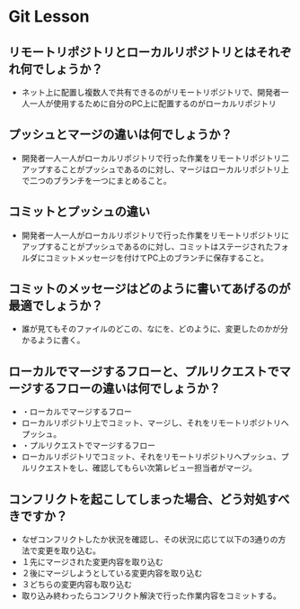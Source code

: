# Git Lesson

## リモートリポジトリとローカルリポジトリとはそれぞれ何でしょうか？
- ネット上に配置し複数人で共有できるのがリモートリポジトリで、開発者一人一人が使用するために自分のPC上に配置するのがローカルリポジトリ


## プッシュとマージの違いは何でしょうか？
- 開発者一人一人がローカルリポジトリで行った作業をリモートリポジトリ二アップすることがプッシュであるのに対し、マージはローカルリポジトリ上で二つのブランチを一つにまとめること。


## コミットとプッシュの違い
- 開発者一人一人がローカルリポジトリで行った作業をリモートリポジトリにアップすることがプッシュであるのに対し、コミットはステージされたフォルダにコミットメッセージを付けてPC上のブランチに保存すること。


## コミットのメッセージはどのように書いてあげるのが最適でしょうか？
- 誰が見てもそのファイルのどこの、なにを、どのように、変更したのかが分かるように書く。


## ローカルでマージするフローと、プルリクエストでマージするフローの違いは何でしょうか？
- ・ローカルでマージするフロー
- ローカルリポジトリ上でコミット、マージし、それをリモートリポジトリへプッシュ。
- ・プルリクエストでマージするフロー
- ローカルリポジトリでコミット、それをリモートリポジトリへプッシュ、プルリクエストをし、確認してもらい次第レビュー担当者がマージ。


## コンフリクトを起こしてしまった場合、どう対処すべきですか？
- なぜコンフリクトしたか状況を確認し、その状況に応じて以下の3通りの方法で変更を取り込む。
- １先にマージされた変更内容を取り込む
- ２後にマージしようとしている変更内容を取り込む
- ３どちらの変更内容も取り込む
- 取り込み終わったらコンフリクト解決で行った作業内容をコミットする。
